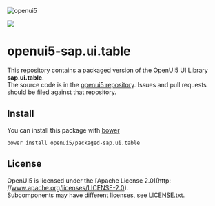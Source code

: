 ![openui5](http://openui5.org/images/OpenUI5_new_big_side.png)

![](http://img.shields.io/bower/v/openui5/packaged-sap.ui.table.svg?style=flat)

# openui5-sap.ui.table

This repository contains a packaged version of the OpenUI5 UI Library **sap.ui.table**.  
The source code is in the [openui5 repository](https://github.com/SAP/openui5/tree/master/src/sap.ui.table). Issues and pull requests should be filed against that repository.

## Install

You can install this package with [bower](http://bower.io/)

```
bower install openui5/packaged-sap.ui.table
```

## License

OpenUI5 is licensed under the [Apache License 2.0](http: //www.apache.org/licenses/LICENSE-2.0).  
Subcomponents may have different licenses, see [LICENSE.txt](LICENSE.txt).
